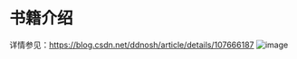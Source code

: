 # 书籍介绍
详情参见：https://blog.csdn.net/ddnosh/article/details/107666187 
![image](http://47.93.163.221:8084/uploadimg/Material/978-7-115-54250-2/lt/54250lt.jpg)  
